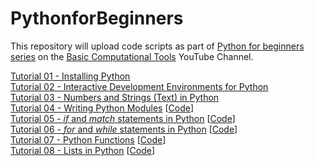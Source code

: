 # PythonforBeginners
This repository will upload code scripts as part of [Python for beginners series](https://www.youtube.com/playlist?list=PLbFAVI7hKVxWSkbmWANJ0QVZCU0G_hxpc) on the [Basic Computational Tools](https://www.youtube.com/@basiccomputationaltools) YouTube Channel.

[Tutorial 01 - Installing Python](https://youtu.be/4BAzEyvjXLM)\
[Tutorial 02 - Interactive Development Environments for Python](https://youtu.be/pnh8v_tgTnM)\
[Tutorial 03 - Numbers and Strings (Text) in Python](https://youtu.be/DXi4dZTkrzU)\
[Tutorial 04 - Writing Python Modules](https://youtu.be/McY7pQKHU2I) [[Code](Fundamentals/Tutorial04)]\
[Tutorial 05 - *if* and *match* statements in Python](https://youtu.be/OJTtacKzaBE) [[Code](Fundamentals/Tutorial05)]\
[Tutorial 06 - *for* and *while* statements in Python](https://youtu.be/GPTTbsWf-og) [[Code](Fundamentals/Tutorial06)]\
[Tutorial 07 - Python Functions](https://youtu.be/XouKJENUbpE) [[Code](Fundamentals/Tutorial07)]\
[Tutorial 08 - Lists in Python](https://youtu.be/XouKJENUbpE) [[Code](Fundamentals/Tutorial08)]
